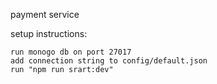 payment service 

setup instructions:

    run monogo db on port 27017
    add connection string to config/default.json
    run "npm run srart:dev"
